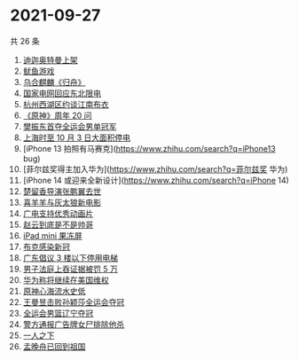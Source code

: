 # 2021-09-27

共 26 条

<!-- BEGIN -->
<!-- 最后更新时间 Mon Sep 27 2021 18:06:59 GMT+0800 (China Standard Time) -->

1. [迪迦奥特曼上架](https://www.zhihu.com/search?q=迪迦奥特曼)
1. [鱿鱼游戏](https://www.zhihu.com/search?q=鱿鱼游戏)
1. [乌合麒麟《归舟》](https://www.zhihu.com/search?q=乌合麒麟)
1. [国家电网回应东北限电](https://www.zhihu.com/search?q=东北限电)
1. [杭州西湖区约谈江南布衣](https://www.zhihu.com/search?q=江南布衣)
1. [《原神》周年 20 问](https://www.zhihu.com/search?q=原神)
1. [樊振东首夺全运会男单冠军](https://www.zhihu.com/search?q=樊振东)
1. [上海时至 10 月 3 日大面积停电](https://www.zhihu.com/search?q=上海停电)
1. [iPhone 13 拍照有马赛克](https://www.zhihu.com/search?q=iPhone13 bug)
1. [菲尔兹奖得主加入华为](https://www.zhihu.com/search?q=菲尔兹奖 华为)
1. [iPhone 14 或迎来全新设计](https://www.zhihu.com/search?q=iPhone 14)
1. [楚留香导演张鹏翼去世](https://www.zhihu.com/search?q=张鹏翼)
1. [喜羊羊与灰太狼新电影](https://www.zhihu.com/search?q=喜羊羊与灰太狼)
1. [广电支持优秀动画片](https://www.zhihu.com/search?q=动画片)
1. [赵云到底是不是帅哥](https://www.zhihu.com/search?q=赵云)
1. [iPad mini 果冻屏](https://www.zhihu.com/search?q=ipadmini6)
1. [布克感染新冠](https://www.zhihu.com/search?q=布克)
1. [广东倡议 3 楼以下停用电梯](https://www.zhihu.com/search?q=电梯停用)
1. [男子法庭上吞证据被罚 5 万](https://www.zhihu.com/search?q=吞证据)
1. [华为称将继续在美国维权](https://www.zhihu.com/search?q=华为声明)
1. [原神心海流水史低](https://www.zhihu.com/search?q=原神)
1. [王曼昱击败孙颖莎全运会夺冠](https://www.zhihu.com/search?q=孙颖莎)
1. [全运会男篮辽宁夺冠](https://www.zhihu.com/search?q=全运会男篮)
1. [警方通报广告牌女尸排除他杀](https://www.zhihu.com/search?q=广告牌)
1. [一人之下](https://www.zhihu.com/search?q=一人之下)
1. [孟晚舟已回到祖国](https://www.zhihu.com/search?q=孟晚舟)

<!-- END -->
